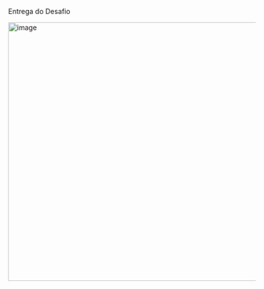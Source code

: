 Entrega do Desafio 

<img width="660" height="527" alt="image" src="https://github.com/user-attachments/assets/c98ea024-b4b3-4685-bdb0-eac6cec7adb8" />


